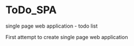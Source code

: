 # ToDo_SPA
single page web application - todo list

First attempt to create single page web application
